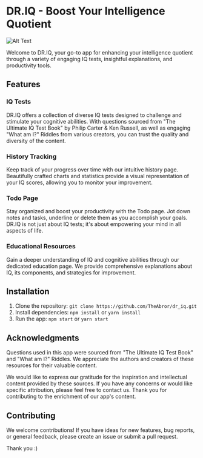 # DR.IQ - Boost Your Intelligence Quotient

![Alt Text](https://github.com/TheAbror/dr_iq/assets/60324587/9799357c-97d0-4e5f-ba42-0bd98d0fab38)

Welcome to DR.IQ, your go-to app for enhancing your intelligence quotient through a variety of engaging IQ tests, insightful explanations, and productivity tools.

## Features

### IQ Tests
DR.IQ offers a collection of diverse IQ tests designed to challenge and stimulate your cognitive abilities. With questions sourced from "The Ultimate IQ Test Book" by Philip Carter & Ken Russell, as well as engaging "What am I?" Riddles from various creators, you can trust the quality and diversity of the content.

### History Tracking
Keep track of your progress over time with our intuitive history page. Beautifully crafted charts and statistics provide a visual representation of your IQ scores, allowing you to monitor your improvement.

### Todo Page
Stay organized and boost your productivity with the Todo page. Jot down notes and tasks, underline or delete them as you accomplish your goals. DR.IQ is not just about IQ tests; it's about empowering your mind in all aspects of life.

### Educational Resources
Gain a deeper understanding of IQ and cognitive abilities through our dedicated education page. We provide comprehensive explanations about IQ, its components, and strategies for improvement.

## Installation

1. Clone the repository: `git clone https://github.com/TheAbror/dr_iq.git`
2. Install dependencies: `npm install` or `yarn install`
3. Run the app: `npm start` or `yarn start`

## Acknowledgments

Questions used in this app were sourced from "The Ultimate IQ Test Book" and "What am I?" Riddles. We appreciate the authors and creators of these resources for their valuable content.

We would like to express our gratitude for the inspiration and intellectual content provided by these sources. If you have any concerns or would like specific attribution, please feel free to contact us. Thank you for contributing to the enrichment of our app's content.

## Contributing

We welcome contributions! If you have ideas for new features, bug reports, or general feedback, please create an issue or submit a pull request.

Thank you :)
